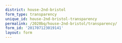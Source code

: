```yaml
---
district: house-2nd-bristol
form_type: transparency
unique_id: house-2nd-bristol-transparency
permalink: /2020bq/house-2nd-bristol/transparency/
form_id: '201707123019141'
layout: form
---
```

